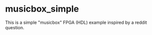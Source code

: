 musicbox_simple
===============

This is a simple "musicbox" FPGA (HDL) example inspired by a reddit question.
